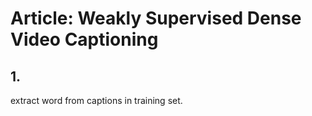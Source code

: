 
# Article: Weakly Supervised Dense Video Captioning

## 1.
extract word from captions in training set.
